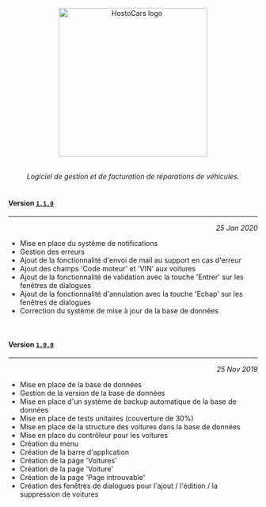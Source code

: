 <p align="center">
  <img width="300" src="https://github.com/Vulture68/HostoCars/blob/develop/frontend/public/logo.png?raw=true" alt="HostoCars logo" />
</p>

<br />

<div align="center">
    <i>Logiciel de gestion et de facturation de réparations de véhicules.</i>
</div>

<br />

#### Version [`1.1.0`](https://github.com/Vulture68/HostoCars/releases/download/1.1.0/HostoCars.exe "Download HostoCars v1.1.0")

<hr/>

<div align="right">
    <i>25 Jan 2020</i>
</div>

- Mise en place du système de notifications
- Gestion des erreurs
- Ajout de la fonctionnalité d'envoi de mail au support en cas d'erreur
- Ajout des champs 'Code moteur' et 'VIN' aux voitures
- Ajout de la fonctionnalité de validation avec la touche 'Entrer' sur les fenêtres de dialogues
- Ajout de la fonctionnalité d'annulation avec la touche 'Echap' sur les fenêtres de dialogues
- Correction du système de mise à jour de la base de données

<br />

#### Version [`1.0.0`](https://github.com/Vulture68/HostoCars/releases/download/1.0.0/HostoCars.exe "Download HostoCars v1.0.0")

<hr/>

<div align="right">
    <i>25 Nov 2019</i>
</div>

- Mise en place de la base de données
- Gestion de la version de la base de données
- Mise en place d'un système de backup automatique de la base de données
- Mise en place de tests unitaires (couverture de 30%)
- Mise en place de la structure des voitures dans la base de données
- Mise en place du contrôleur pour les voitures
- Création du menu
- Création de la barre d'application
- Création de la page 'Voitures'
- Création de la page 'Voiture'
- Création de la page 'Page introuvable'
- Création des fenêtres de dialogues pour l'ajout / l'édition / la suppression de voitures
